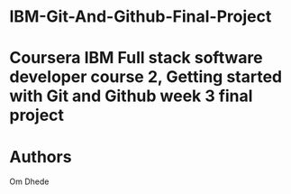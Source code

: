 # IBM-Git-And-Github-Final-Project

# Coursera IBM Full stack software developer course 2, Getting started with Git and Github week 3 final project
# Authors
Om Dhede
